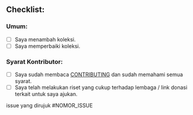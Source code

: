 <!-- ⚠Ini blok komentar HTML dan tak akan pernah muncul di PR dan hanya sebagai petunjuk⚠ -->
## Checklist:
<!-- Checklist semua perubahan yang sesuai. -->
### Umum:
- [ ] Saya menambah koleksi.
- [ ] Saya memperbaiki koleksi.

<!-- Checklist semua perubahan yang sesuai. Wajib checklist opsi pertama. -->
### Syarat Kontributor:
 - [ ] Saya sudah membaca [CONTRIBUTING](https://github.com/ranggakd/Bantu_Palestina/blob/main/CONTRIBUTING.md) dan sudah memahami semua syarat.
 - [ ] Saya telah melakukan riset yang cukup terhadap lembaga / link donasi terkait untuk saya ajukan.

<!-- contoh #1, jika belum membuat issue dahulu, silahkan buat-->
issue yang dirujuk #NOMOR_ISSUE

